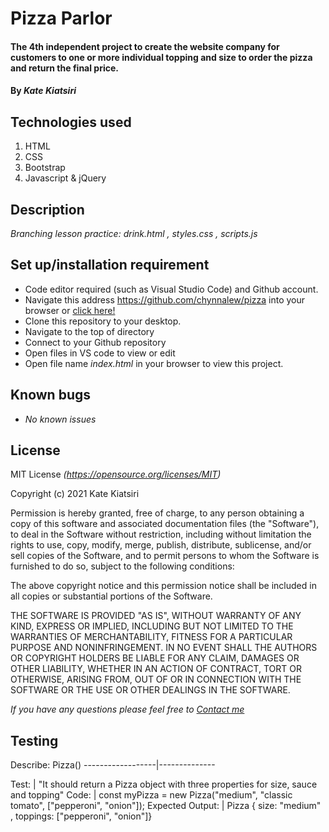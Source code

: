 # Pizza Parlor
#### The 4th independent project to create the website company for customers to one or more individual topping and size to order the pizza and return the final price.

#### By _Kate Kiatsiri_

## Technologies used
  1. HTML
  2. CSS
  3. Bootstrap
  4. Javascript & jQuery

## Description
_Branching lesson practice: drink.html , styles.css , scripts.js_

## Set up/installation requirement
* Code editor required (such as Visual Studio Code) and Github account.
* Navigate this address https://github.com/chynnalew/pizza into your browser or 
<a href="https://github.com/chynnalew/pizza"> click here! </a>
* Clone this repository to your desktop.
* Navigate to the top of directory
* Connect to your Github repository
* Open files in VS code to view or edit
* Open file name _index.html_ in your browser to view this project.


## Known bugs
* _No known issues_

## License
MIT License _(https://opensource.org/licenses/MIT)_

Copyright (c) 2021 Kate Kiatsiri

Permission is hereby granted, free of charge, to any person obtaining a copy
of this software and associated documentation files (the "Software"), to deal
in the Software without restriction, including without limitation the rights
to use, copy, modify, merge, publish, distribute, sublicense, and/or sell
copies of the Software, and to permit persons to whom the Software is
furnished to do so, subject to the following conditions:

The above copyright notice and this permission notice shall be included in all
copies or substantial portions of the Software.

THE SOFTWARE IS PROVIDED "AS IS", WITHOUT WARRANTY OF ANY KIND, EXPRESS OR
IMPLIED, INCLUDING BUT NOT LIMITED TO THE WARRANTIES OF MERCHANTABILITY,
FITNESS FOR A PARTICULAR PURPOSE AND NONINFRINGEMENT. IN NO EVENT SHALL THE
AUTHORS OR COPYRIGHT HOLDERS BE LIABLE FOR ANY CLAIM, DAMAGES OR OTHER
LIABILITY, WHETHER IN AN ACTION OF CONTRACT, TORT OR OTHERWISE, ARISING FROM,
OUT OF OR IN CONNECTION WITH THE SOFTWARE OR THE USE OR OTHER DEALINGS IN THE
SOFTWARE.

_If you have any questions please feel free to [Contact me](mailto:keidsiri@gmail.com)_

## Testing

Describe: Pizza()
------------------|--------------

Test: | "It should return a Pizza object with three properties for size, sauce and topping"
Code: | const myPizza = new Pizza("medium", "classic tomato", ["pepperoni", "onion"]);
Expected Output: | Pizza { size: "medium" , toppings: ["pepperoni", "onion"]}




<!-- topping : [pepperoni ,italian sausage, bacon, mushroom, onion, bell pepper, pineapple] -->
